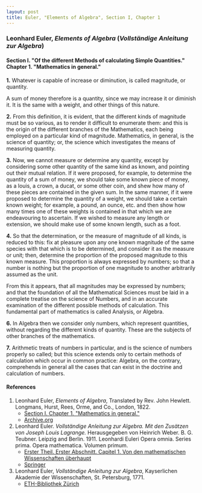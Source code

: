 ```yaml
---
layout: post
title: Euler, "Elements of Algebra", Section I, Chapter 1
---
```


### Leonhard Euler, *Elements of Algebra* (*Vollständige Anleitung zur Algebra*)

#### Section I. "Of the different Methods of calculating Simple Quantities." Chapter 1. "Mathematics in general."

**1.** Whatever is capable of increase or diminution,
is called magnitude, or quantity.

A sum of money therefore
is a quantity, since we may increase it or diminish it.
It is the same with a weight, and other things of this nature.

**2.** From this definition, it is evident, that the
different kinds of magnitude must be so various, as to render it
difficult to enumerate them: and
this is the origin of the different branches
of the Mathematics, each being employed on a particular kind of magnitude.
Mathematics, in general, is the science of quantity;
or, the science which investigates the means of measuring quantity.

**3.** Now, we cannot measure or determine any quantity,
except by considering some other quantity of the same kind
as known, and pointing
out their mutual
relation.
If it were proposed, for example, to determine the quantity of a
sum of money, we should take some known piece of money,
as a louis, a crown, a ducat, or some other coin, and shew
how many of these pieces are contained in
the given sum.
In the same manner,
if it were proposed to determine the
quantity of a weight, we should take a certain known weight;
for example, a pound, an ounce,
etc. and then show how
many times one of these weights is contained in that which
we are endeavouring to ascertain.
If we wished to measure
any length or extension, we should make use of some known
length, such as a foot.

**4.** So that the determination,
or the measure of magnitude of all kinds, is reduced to this:
fix at pleasure upon any one known magnitude of the same
species with that which is to be determined, and consider
it as the measure or unit;
then, determine the proportion of the proposed magnitude to this known measure.
This proportion
is always expressed by numbers; so that a number is nothing but the
proportion of one magnitude to another arbitrarily assumed
as the unit.

From this it appears, that
all magnitudes may be expressed by numbers; and
that the foundation of all the
Mathematical Sciences must be laid
in a complete treatise on the science of Numbers, and in an accurate examination
of the different possible methods of calculation.
This fundamental part of mathematics is called Analysis,
or Algebra.

**6.** In Algebra
then we consider
only numbers, which represent quantities, without regarding the
different kinds of quantity.
These are the subjects of other branches of
the mathematics.

**7.** Arithmetic
treats of numbers in particular, and is the
science of numbers properly so called; but
this science extends only to certain methods of calculation which occur in
common practice: Algebra, on
the contrary, comprehends in general
all the
cases that can exist in
the doctrine and
calculation of numbers.



#### References

1. Leonhard Euler, *Elements of Algebra*, Translated by Rev. John Hewlett. Longmans, Hurst, Rees, Orme, and Co., London, 1822.
    - [Section I. Chapter 1. "Mathematics in general."](/assets/euler/en/I-1.pdf)
    - [Archive.org](https://archive.org/details/elementsofalgebr00euleuoft/)
3. Leonhard Euler. *Vollständige Anleitung zur Algebra. Mit den Zusätzen von Joseph Louis Lagrange.* Herausgegeben von Heinrich Weber. B. G. Teubner. Leipzig and Berlin. 1911. Leonhardi Euleri Opera omnia. Series prima. Opera mathematica. Volumen primum.
    - [Erster Theil. Erster Abschnitt. Capitel 1. Von den mathematischen Wissenschaften überhaupt](/assets/euler/de/I-I-1.pdf)
    - [Springer](https://link.springer.com/book/9783764314002)
2. Leonhard Euler, *Vollständige Anleitung zur Algebra*, Kayserlichen Akademie der Wissenschaften, St. Petersburg, 1771.
    - [ETH-Bibliothek Zürich](https://doi.org/10.3931/e-rara-9093)